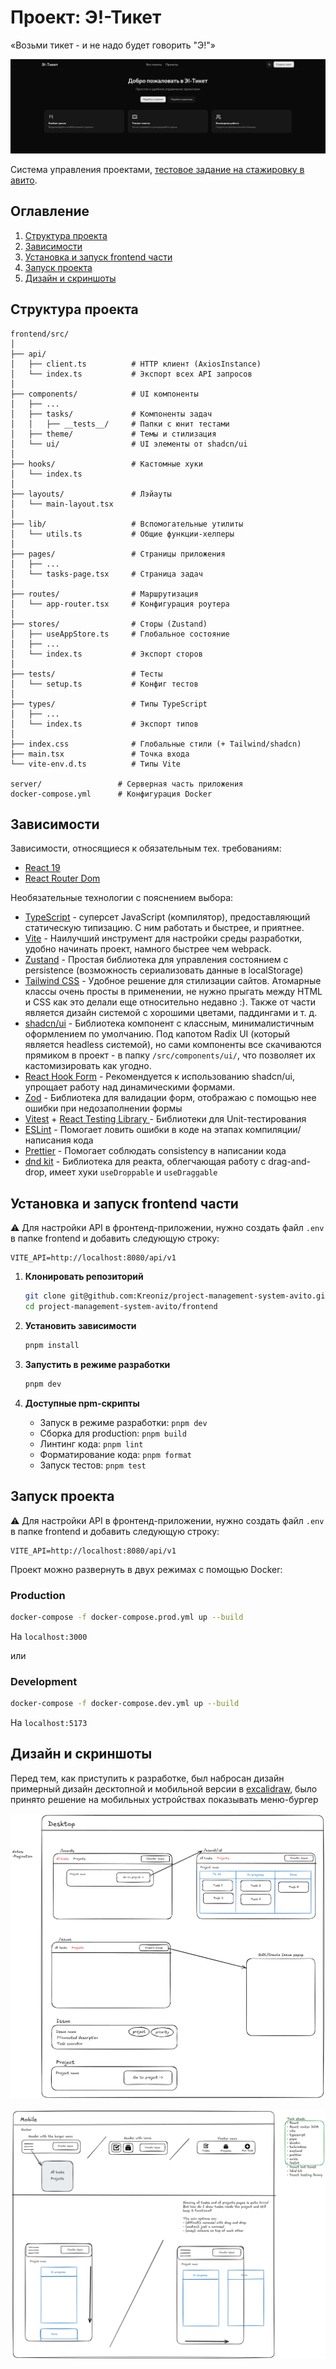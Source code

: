 # Проект: Э!-Тикет
«Возьми тикет - и не надо будет говорить "Э!"»

![Скрин главного экрана](https://github.com/kreoniz/project-management-system-avito/raw/main/images/homepage-screenshot.png)

Система управления проектами, [тестовое задание на стажировку в авито](https://github.com/avito-tech/tech-internship/tree/main/Tech%20Internships/Frontend/Frontend-trainee-assignment-spring-2025).

## Оглавление

1. [Структура проекта](#структура-проекта)
2. [Зависимости](#зависимости)
3. [Установка и запуск frontend части](#установка-и-запуск-frontend-части)
4. [Запуск проекта](#запуск-проекта)
5. [Дизайн и скриншоты](#дизайн-и-скриншоты)


## Структура проекта

```
frontend/src/
│
├── api/
│   ├── client.ts          # HTTP клиент (AxiosInstance)
│   └── index.ts           # Экспорт всех API запросов
│
├── components/            # UI компоненты
│   ├── ...
│   ├── tasks/             # Компоненты задач
│   │   ├── __tests__/     # Папки с юнит тестами
│   ├── theme/             # Темы и стилизация
│   └── ui/                # UI элементы от shadcn/ui
│
├── hooks/                 # Кастомные хуки
│   └── index.ts
│
├── layouts/               # Лэйауты
│   └── main-layout.tsx
│
├── lib/                   # Вспомогательные утилиты
│   └── utils.ts           # Общие функции-хелперы
│
├── pages/                 # Страницы приложения
│   ├── ...
│   └── tasks-page.tsx     # Страница задач
│
├── routes/                # Маршрутизация
│   └── app-router.tsx     # Конфигурация роутера
│
├── stores/                # Сторы (Zustand)
│   ├── useAppStore.ts     # Глобальное состояние
│   ├── ...
│   └── index.ts           # Экспорт сторов
│
├── tests/                 # Тесты
│   └── setup.ts           # Конфиг тестов
│
├── types/                 # Типы TypeScript
│   ├── ...
│   └── index.ts           # Экспорт типов
│
├── index.css              # Глобальные стили (+ Tailwind/shadcn)
├── main.tsx               # Точка входа
└── vite-env.d.ts          # Типы Vite

server/                 # Серверная часть приложения
docker-compose.yml      # Конфигурация Docker
```

## Зависимости

Зависимости, относящиеся к обязательным тех. требованиям:
- [React 19](https://react.dev)
- [React Router Dom](https://reactrouter.com/start/declarative/installation)

Необязательные технологии с пояснением выбора:
- [TypeScript](https://www.typescriptlang.org) - суперсет JavaScript (компилятор), предоставляющий статическую типизацию. С ним работать и быстрее, и приятнее.
- [Vite](https://vitejs.dev) - Наилучший инструмент для настройки среды разработки, удобно начинать проект, намного быстрее чем webpack.
- [Zustand](https://zustand-demo.pmnd.rs) - Простая библиотека для управления состоянием с persistence (возможность сериализовать данные в localStorage)
- [Tailwind CSS](https://tailwindcss.com) - Удобное решение для стилизации сайтов. Атомарные классы очень просты в применении, не нужно прыгать между HTML и CSS как это делали еще относительно недавно :). Также от части является дизайн системой с хорошими цветами, паддингами и т. д.
- [shadcn/ui](https://ui.shadcn.com) - Библиотека компонент с классным, минималистичным оформлением по умолчанию. Под капотом Radix UI (который является headless системой), но сами компоненты все скачиваются прямиком в проект - в папку `/src/components/ui/`, что позволяет их кастомизировать как угодно.
- [React Hook Form](https://react-hook-form.com) - Рекомендуется к использованию shadcn/ui, упрощает работу над динамическими формами.
- [Zod](https://zod.dev/) - Библиотека для валидации форм, отображаю с помощью нее ошибки при недозаполнении формы
- [Vitest](https://vitest.dev) + [React Testing Library
](https://testing-library.com/) -  Библиотеки для Unit-тестирования 
- [ESLint](https://eslint.org/) - Помогает ловить ошибки в коде на этапах компиляции/написания кода
- [Prettier](https://prettier.io/) - Помогает соблюдать consistency в написании кода
- [dnd kit](https://dndkit.com/) - Библиотека для реакта, облегчающая работу с drag-and-drop, имеет хуки `useDroppable` и `useDraggable`

## Установка и запуск frontend части
⚠️ Для настройки API в фронтенд-приложении, нужно создать файл `.env` в папке frontend и добавить следующую строку:

```
VITE_API=http://localhost:8080/api/v1
```

1. **Клонировать репозиторий**
   ```bash
   git clone git@github.com:Kreoniz/project-management-system-avito.git
   cd project-management-system-avito/frontend
   ```

2. **Установить зависимости**
   ```bash
   pnpm install
   ```

3. **Запустить в режиме разработки**
   ```bash
   pnpm dev
   ```

4. **Доступные npm-скрипты**
   - Запуск в режиме разработки: `pnpm dev`
   - Сборка для production: `pnpm build`
   - Линтинг кода: `pnpm lint`
   - Форматирование кода: `pnpm format`
   - Запуск тестов: `pnpm test`

## Запуск проекта
⚠️ Для настройки API в фронтенд-приложении, нужно создать файл `.env` в папке frontend и добавить следующую строку:

```
VITE_API=http://localhost:8080/api/v1
```

Проект можно развернуть в двух режимах с помощью Docker:

### Production
```bash
docker-compose -f docker-compose.prod.yml up --build
```
На `localhost:3000`

или

### Development
```bash
docker-compose -f docker-compose.dev.yml up --build
```
На `localhost:5173`

## Дизайн и скриншоты

Перед тем, как приступить к разработке, был набросан дизайн примерный дизайн десктопной и мобильной версии в [excalidraw](https://excalidraw.com/), было принято решение на мобильных устройствах показывать меню-бургер

![Дизайн для ПК](https://github.com/kreoniz/project-management-system-avito/raw/main/images/design-desktop.png)

![Дизайн для мобильных устройств](https://github.com/kreoniz/project-management-system-avito/raw/main/images/design-mobile.png)
